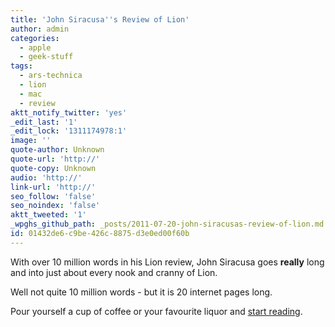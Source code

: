 ```yaml
---
title: 'John Siracusa''s Review of Lion'
author: admin
categories:
  - apple
  - geek-stuff
tags:
  - ars-technica
  - lion
  - mac
  - review
aktt_notify_twitter: 'yes'
_edit_last: '1'
_edit_lock: '1311174978:1'
image: ''
quote-author: Unknown
quote-url: 'http://'
quote-copy: Unknown
audio: 'http://'
link-url: 'http://'
seo_follow: 'false'
seo_noindex: 'false'
aktt_tweeted: '1'
_wpghs_github_path: _posts/2011-07-20-john-siracusas-review-of-lion.md
id: 01432de6-c9be-426c-8875-d3e0ed00f60b
---
```

<p>With over 10 million words in his Lion review, John Siracusa goes <strong>really</strong> long and into just about every nook and cranny of Lion.</p>
<p>Well not quite 10 million words - but it is 20 internet pages long.</p>
<p>Pour yourself a cup of coffee or your favourite liquor and <a href="http://arstechnica.com/apple/reviews/2011/07/mac-os-x-10-7.ars">start reading</a>.</p>
